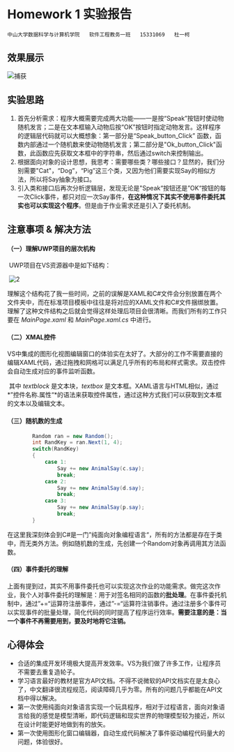 # Homework 1 实验报告

​				`中山大学数据科学与计算机学院   软件工程教务一班   15331069   杜一柯`

## 效果展示

![捕获](\\捕获.PNG)

## 实验思路

1. 首先分析需求：程序大概需要完成两大功能——一是按“Speak”按钮时使动物随机发言；二是在文本框输入动物后按“OK”按钮时指定动物发言。这样程序的逻辑层代码就可以大概想象：第一部分是“Speak_button_Click” 函数，函数内部通过一个随机数来使动物随机发言；第二部分是"Ok_button_Click"函数，此函数应先获取文本框中的字符串，然后通过switch来控制输出。
2. 根据面向对象的设计思想，我思考：需要哪些类？哪些接口？显然的，我们分别需要"Cat"，“Dog”，“Pig”这三个类，又因为他们需要实现Say的相似方法，所以将Say抽象为接口。
3. 引入类和接口后再次分析逻辑层，发现无论是"Speak“按钮还是”OK“按钮的每一次Click事件，都只对应一次Say事件，**在这种情况下其实不使用事件委托其实也可以实现这个程序**。但是由于作业需求还是引入了委托机制。

## 注意事项 & 解决方法

#### （一）理解UWP项目的层次机构

​	UWP项目在VS资源器中是如下结构：

​		![2](\\2.PNG)

​	理解这个结构花了我一些时间，之前的误解是XAML和C#文件会分别放置在两个文件夹中，而在标准项目模板中往往是将对应的XAML文件和C#文件捆绑放置。理解了这种文件结构之后就会觉得这样处理后项目会很清晰。而我们所有的工作只要在 *MainPage.xaml* 和 *MainPage.xaml.cs* 中进行。

#### （二）XMAL控件		

​	VS中集成的图形化视图编辑窗口的体验实在太好了。大部分的工作不需要直接的编辑XAML代码，通过拖拽和网格可以满足几乎所有的布局和样式需求。双击控件会自动生成对应的事件监听函数。

​	其中 *textblock* 是文本块，*textbox* 是文本框。XAML语言与HTML相似，通过*”控件名称.属性“*的语法来获取控件属性，通过这种方式我们可以获取到文本框的文本以及编辑文本。

#### （三）随机数的生成

```c#
        Random ran = new Random();
        int RandKey = ran.Next(1, 4);
        switch(RandKey)
        {
            case 1:
                Say += new AnimalSay(c.say);
                break;
            case 2:
                Say += new AnimalSay(d.say);
                break;
            case 3:
                Say += new AnimalSay(p.say);
                break;
        }
```
​	在这里我深刻体会到C#是一门”纯面向对象编程语言“，所有的方法都是存在于类中，而无类外方法。例如随机数的生成，先创建一个Random对象再调用其方法函数。

#### （四）事件委托的理解

​	上面有提到过，其实不用事件委托也可以实现这次作业的功能需求。做完这次作业，我个人对事件委托的理解是：用于对签名相同的函数的**批处理**。在事件委托机制中，通过”+=“运算符注册事件，通过”-=“运算符注销事件。通过注册多个事件可以实现事件的批量处理，简化代码的同时提高了程序运行效率。**需要注意的是：当一个事件不再需要用到，要及时地将它注销。**

## 心得体会

- 合适的集成开发环境极大提高开发效率。VS为我们做了许多工作，让程序员不需要去重复造轮子。
- 学习语言最好的教材是官方API文档。不得不说微软的API文档实在是太良心了，中文翻译很流程规范，阅读障碍几乎为零。所有的问题几乎都能在API文档中得以解决。
- 第一次使用纯面向对象语言实现一个玩具程序，相对于过程语言，面向对象语言给我的感觉是模型清晰，即代码逻辑和现实世界的物理模型较为接近，所以在设计时能更好地做到有的放矢。
- 第一次使用图形化窗口编辑器，自动生成代码解决了事件驱动编程代码量大的问题，体验很好。







